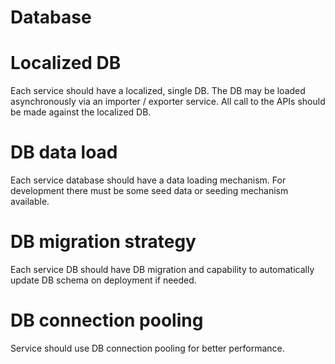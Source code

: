 # Database

# Localized DB

Each service should have a localized, single DB. The DB may be loaded asynchronously via an importer / exporter service. All call to the APIs should be made against the localized DB.

# DB data load

Each service database should have a data loading mechanism. For development there must be some seed data or seeding mechanism available.

# DB migration strategy

Each service DB should have DB migration and capability to automatically update DB schema on deployment if needed.

# DB connection pooling

Service should use DB connection pooling for better performance.
